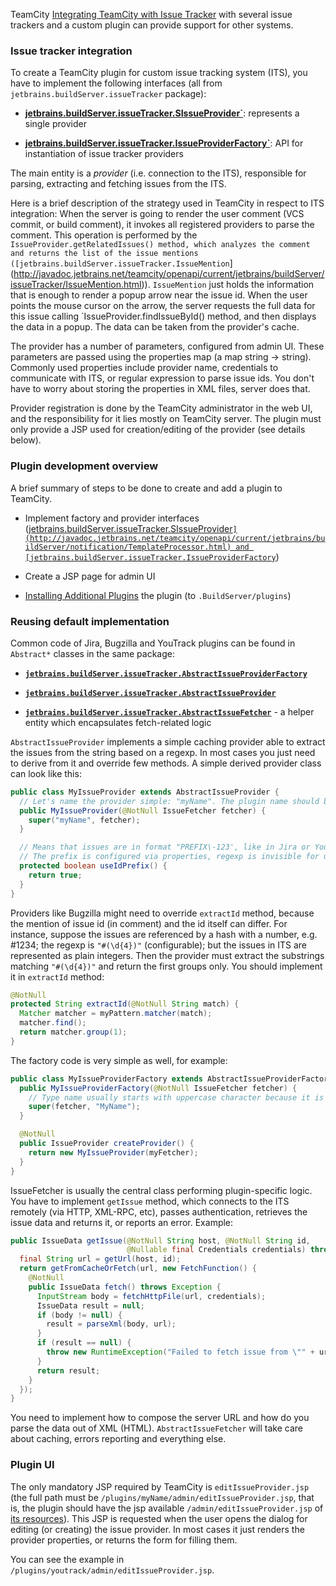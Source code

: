 [//]: # (title: Issue Tracker Integration Plugin)
[//]: # (auxiliary-id: Issue+Tracker+Integration+Plugin.html)

TeamCity [Integrating TeamCity with Issue Tracker](https://www.jetbrains.com/help/teamcity/?integrating-teamcity-with-issue-tracker) with several issue trackers and a custom plugin can provide support for other systems.



### Issue tracker integration



To create a TeamCity plugin for custom issue tracking system (ITS), you have to implement the following interfaces (all from `jetbrains.buildServer.issueTracker` package):


	
* __[jetbrains.buildServer.issueTracker.SIssueProvider`](http://javadoc.jetbrains.net/teamcity/openapi/current/jetbrains/buildServer/notification/TemplateProcessor.html)__: represents a single provider
	
* __[jetbrains.buildServer.issueTracker.IssueProviderFactory`](http://javadoc.jetbrains.net/teamcity/openapi/current/jetbrains/buildServer/issueTracker/IssueProviderFactory.html)__: API for instantiation of issue tracker providers




The main entity is a _provider_ (i.e. connection to the ITS), responsible for parsing, extracting and fetching issues from the ITS.



Here is a brief description of the strategy used in TeamCity in respect to ITS integration:
When the server is going to render the user comment (VCS commit, or build comment), it invokes all registered providers to parse the comment. This operation is performed by the `IssueProvider.getRelatedIssues() method, which analyzes the comment and returns the list of the issue mentions ([jetbrains.buildServer.issueTracker.IssueMention`](http://javadoc.jetbrains.net/teamcity/openapi/current/jetbrains/buildServer/issueTracker/IssueMention.html)). `IssueMention` just holds the information that is enough to render a popup arrow near the issue id. When the user points the mouse cursor on the arrow, the server requests the full data for this issue calling `IssueProvider.findIssueById() method, and then displays the data in a popup. The data can be taken from the provider's cache.



The provider has a number of parameters, configured from admin UI. These parameters are passed using the properties map (a map string \-&gt; string). Commonly used properties include provider name, credentials to communicate with ITS, or regular expression to parse issue ids. You don't have to worry about storing the properties in XML files, server does that.



Provider registration is done by the TeamCity administrator in the web UI, and the responsibility for it lies mostly on TeamCity server. The plugin must only provide a JSP used for creation/editing of the provider (see details below).



### Plugin development overview



A brief summary of steps to be done to create and add a plugin to TeamCity.


	
* Implement factory and provider interfaces ([jetbrains.buildServer.issueTracker.SIssueProvider`](http://javadoc.jetbrains.net/teamcity/openapi/current/jetbrains/buildServer/notification/TemplateProcessor.html) and [jetbrains.buildServer.issueTracker.IssueProviderFactory`](http://javadoc.jetbrains.net/teamcity/openapi/current/jetbrains/buildServer/issueTracker/IssueProviderFactory.html))
	
* Create a JSP page for admin UI
	
* [Installing Additional Plugins](https://www.jetbrains.com/help/teamcity/?installing-additional-plugins) the plugin (to `.BuildServer/plugins`)




### Reusing default implementation



Common code of Jira, Bugzilla and YouTrack plugins can be found in `Abstract*` classes in the same package:


	
* __[`jetbrains.buildServer.issueTracker.AbstractIssueProviderFactory`](http://javadoc.jetbrains.net/teamcity/openapi/current/jetbrains/buildServer/issueTracker/AbstractIssueProviderFactory.html)__
	
* __[`jetbrains.buildServer.issueTracker.AbstractIssueProvider`](http://javadoc.jetbrains.net/teamcity/openapi/current/jetbrains/buildServer/issueTracker/AbstractIssueProvider.html)__
	
* __[`jetbrains.buildServer.issueTracker.AbstractIssueFetcher`](http://javadoc.jetbrains.net/teamcity/openapi/current/jetbrains/buildServer/issueTracker/AbstractIssueFetcher.html)__ \- a helper entity which encapsulates fetch\-related logic




`AbstractIssueProvider` implements a simple caching provider able to extract the issues from the string based on a regexp. In most cases you just need to derive from it and override few methods. A simple derived provider class can look like this:



```java
public class MyIssueProvider extends AbstractIssueProvider {
  // Let's name the provider simple: "myName". The plugin name should be the same.
  public MyIssueProvider(@NotNull IssueFetcher fetcher) {
    super("myName", fetcher);
  }

  // Means that issues are in format "PREFIX\-123', like in Jira or YouTrack.
  // The prefix is configured via properties, regexp is invisible for users.
  protected boolean useIdPrefix() {
    return true;
  }
}

```




Providers like Bugzilla might need to override `extractId` method, because the mention of issue id (in comment) and the id itself can differ. For instance, suppose the issues are referenced by a hash with a number, e.g. #1234; the regexp is `"#(\d{4})"` (configurable); but the issues in ITS are represented as plain integers. Then the provider must extract the substrings matching `"#(\d{4})"` and return the first groups only. You should implement it in `extractId` method:



```java
@NotNull
protected String extractId(@NotNull String match) {
  Matcher matcher = myPattern.matcher(match);
  matcher.find();
  return matcher.group(1);
}

```




The factory code is very simple as well, for example:



```java
public class MyIssueProviderFactory extends AbstractIssueProviderFactory {
  public MyIssueProviderFactory(@NotNull IssueFetcher fetcher) {
    // Type name usually starts with uppercase character because it is displayed in UI, but not necessarily.
    super(fetcher, "MyName");
  }

  @NotNull
  public IssueProvider createProvider() {
    return new MyIssueProvider(myFetcher);
  }
}

```




IssueFetcher is usually the central class performing plugin\-specific logic. You have to implement `getIssue` method, which connects to the ITS remotely (via HTTP, XML\-RPC, etc), passes authentication, retrieves the issue data and returns it, or reports an error. Example:



```java
public IssueData getIssue(@NotNull String host, @NotNull String id,
                          @Nullable final Credentials credentials) throws Exception {
  final String url = getUrl(host, id);
  return getFromCacheOrFetch(url, new FetchFunction() {
    @NotNull
    public IssueData fetch() throws Exception {
      InputStream body = fetchHttpFile(url, credentials);
      IssueData result = null;
      if (body != null) {
        result = parseXml(body, url);
      }
      if (result == null) {
        throw new RuntimeException("Failed to fetch issue from \"" + url + "\"");
      }
      return result;
    }
  });
}

```




You need to implement how to compose the server URL and how do you parse the data out of XML (HTML). `AbstractIssueFetcher` will take care about caching, errors reporting and everything else.



### Plugin UI



The only mandatory JSP required by TeamCity is `editIssueProvider.jsp` (the full path must be `/plugins/myName/admin/editIssueProvider.jsp`, that is, the plugin should have the jsp available `/admin/editIssueProvider.jsp` of [its resources](plugins-packaging.md#PluginsPackaging-WebResourcesPackaging)). This JSP is requested when the user opens the dialog for editing (or creating) the issue provider. In most cases it just renders the provider properties, or returns the form for filling them.



You can see the example in `/plugins/youtrack/admin/editIssueProvider.jsp`.

